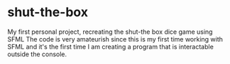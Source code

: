 # shut-the-box
My first personal project, recreating the shut-the box dice game using SFML
The code is very amateurish since this is my first time working with SFML
and it's the first time I am creating a program that is interactable outside the console.
